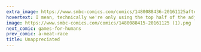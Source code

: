 ```yaml
---
extra_image: https://www.smbc-comics.com/comics/1480088436-20161125after.png
hovertext: I mean, technically we're only using the top half of the adjunct. Why do we have to pay for the whole thing?
image: https://www.smbc-comics.com/comics/1480088415-20161125 (1).png
next_comic: games-for-humans
prev_comic: a-meat-race
title: Unappreciated
---
```


